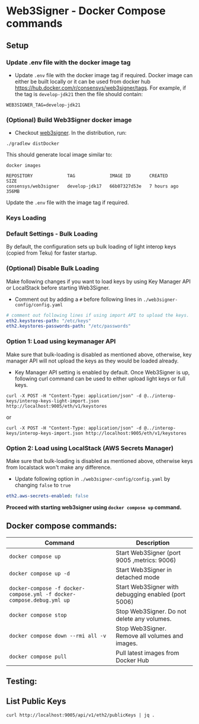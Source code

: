 # Web3Signer - Docker Compose commands

## Setup
### Update .env file with the docker image tag
- Update `.env` file with the docker image tag if required. Docker image can either be built locally or it can be used from 
docker hub https://hub.docker.com/r/consensys/web3signer/tags. For example, if the tag is `develop-jdk21` then the file 
should contain:
```.env
WEB3SIGNER_TAG=develop-jdk21
```
### (Optional) Build Web3Signer docker image
- Checkout [web3signer](https://github.com/ConsenSys/web3signer). In the distribution, run:
```shell
./gradlew distDocker
```

This should generate local image similar to:
```shell
docker images
```

```Output
REPOSITORY             TAG             IMAGE ID       CREATED       SIZE
consensys/web3signer   develop-jdk17   66b07327d53e   7 hours ago   356MB
```
Update the `.env` file with the image tag if required.

### Keys Loading
### Default Settings - Bulk Loading
By default, the configuration sets up bulk loading of light interop keys (copied from Teku) for faster startup.

### (Optional) Disable Bulk Loading
Make following changes if you want to load keys by using Key Manager API or LocalStack before starting Web3Signer.

- Comment out by adding a `#` before following lines in `./web3signer-config/config.yaml`
```yaml
# comment out following lines if using import API to upload the keys.
eth2.keystores-path: "/etc/keys"
eth2.keystores-passwords-path: "/etc/passwords"
```
### Option 1: Load using keymanager API
Make sure that bulk-loading is disabled as mentioned above, otherwise, key manager API will not upload the keys as they would be loaded already.

- Key Manager API setting is enabled by default. Once Web3Signer is up, following curl command can be used to either 
upload light keys or full keys. 
```shell
curl -X POST -H "Content-Type: application/json" -d @../interop-keys/interop-keys-light-import.json http://localhost:9005/eth/v1/keystores
```
or
```shell
curl -X POST -H "Content-Type: application/json" -d @../interop-keys/interop-keys-import.json http://localhost:9005/eth/v1/keystores
```
### Option 2: Load using LocalStack (AWS Secrets Manager)
Make sure that bulk-loading is disabled as mentioned above, otherwise keys from localstack won't make any difference.
- Update following option in `./web3signer-config/config.yaml` by changing `false` to `true`
```yaml
eth2.aws-secrets-enabled: false
```

**Proceed with starting web3signer using `docker compose up` command.**

## Docker compose commands:
| **Command**                                                           | **Description**                                     |
|-----------------------------------------------------------------------|-----------------------------------------------------|
| `docker compose up`                                                   | Start Web3Signer (port 9005 ,metrics: 9006)         |
| `docker compose up -d`                                                | Start Web3Signer in detached mode                   |
| `docker-compose -f docker-compose.yml -f docker-compose.debug.yml up` | Start Web3Signer with debugging enabled (port 5006) | 
| `docker compose stop`                                                 | Stop Web3Signer. Do not delete any volumes.         |
| `docker compose down --rmi all -v`                                    | Stop Web3Signer. Remove all volumes and images.     |
| `docker compose pull`                                                 | Pull latest images from Docker Hub                  |


## Testing:

## List Public Keys
```shell
curl http://localhost:9005/api/v1/eth2/publicKeys | jq .
```



